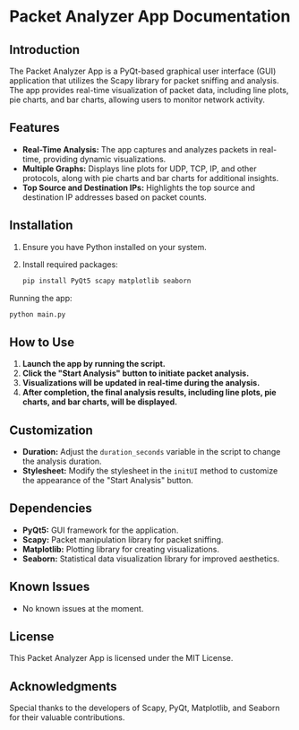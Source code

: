 # Packet Analyzer App Documentation

## Introduction

The Packet Analyzer App is a PyQt-based graphical user interface (GUI) application that utilizes the Scapy library for packet sniffing and analysis. The app provides real-time visualization of packet data, including line plots, pie charts, and bar charts, allowing users to monitor network activity.

## Features

- **Real-Time Analysis:** The app captures and analyzes packets in real-time, providing dynamic visualizations.
- **Multiple Graphs:** Displays line plots for UDP, TCP, IP, and other protocols, along with pie charts and bar charts for additional insights.
- **Top Source and Destination IPs:** Highlights the top source and destination IP addresses based on packet counts.

## Installation

1. Ensure you have Python installed on your system.
2. Install required packages:

   ```bash
   pip install PyQt5 scapy matplotlib seaborn

Running the app:

```bash
python main.py 
```

## How to Use

1. **Launch the app by running the script.**
2. **Click the "Start Analysis" button to initiate packet analysis.**
3. **Visualizations will be updated in real-time during the analysis.**
4. **After completion, the final analysis results, including line plots, pie charts, and bar charts, will be displayed.**

## Customization

- **Duration:** Adjust the `duration_seconds` variable in the script to change the analysis duration.
- **Stylesheet:** Modify the stylesheet in the `initUI` method to customize the appearance of the "Start Analysis" button.

## Dependencies

- **PyQt5:** GUI framework for the application.
- **Scapy:** Packet manipulation library for packet sniffing.
- **Matplotlib:** Plotting library for creating visualizations.
- **Seaborn:** Statistical data visualization library for improved aesthetics.

## Known Issues

- No known issues at the moment.

## License

This Packet Analyzer App is licensed under the MIT License.

## Acknowledgments

Special thanks to the developers of Scapy, PyQt, Matplotlib, and Seaborn for their valuable contributions.
